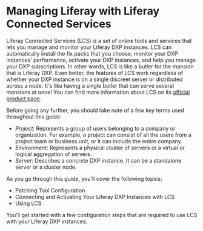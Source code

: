 # Managing Liferay with Liferay Connected Services [](id=managing-liferay-with-liferay-connected-services)

Liferay Connected Services (LCS) is a set of online tools and services that lets 
you manage and monitor your Liferay DXP instances. LCS can automatically install 
the fix packs that you choose, monitor your DXP instances' performance, activate 
your DXP instances, and help you manage your DXP subscriptions. In other words, 
LCS is like a butler for the mansion that is Liferay DXP. Even better, the 
features of LCS work regardless of whether your DXP instance is on a single 
discreet server or distributed across a node. It's like having a single butler 
that can serve several mansions at once! You can find more information 
about LCS on its 
[official product page](http://www.liferay.com/products/liferay-connected-services). 

Before going any further, you should take note of a few key terms used 
throughout this guide: 

- *Project*: Represents a group of users belonging to a company or organization. 
  For example, a project can consist of all the users from a project team or 
  business unit, or it can include the entire company.
- *Environment*: Represents a physical cluster of servers or a virtual or 
  logical aggregation of servers.
- *Server*: Describes a concrete DXP instance. It can be a standalone server 
  or a cluster node.

As you go through this guide, you'll cover the following topics: 

- Patching Tool Configuration 
- Connecting and Activating Your Liferay DXP Instances with LCS 
- Using LCS 

You'll get started with a few configuration steps that are required to use LCS 
with your Liferay DXP instances.
